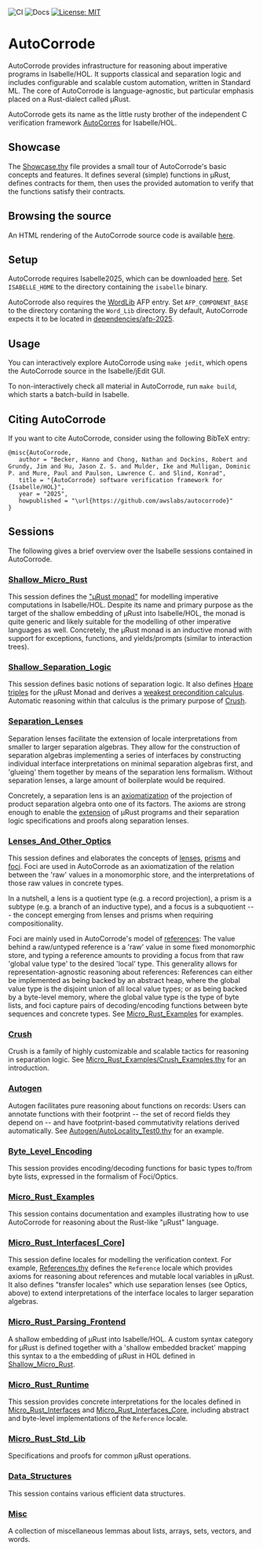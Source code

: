 ![CI](https://github.com/awslabs/AutoCorrode/actions/workflows/ci.yml/badge.svg)
![Docs](https://github.com/awslabs/AutoCorrode/actions/workflows/cd.yml/badge.svg)
[![License: MIT](https://img.shields.io/badge/License-MIT-yellow.svg)](https://opensource.org/licenses/MIT)

# AutoCorrode

AutoCorrode provides infrastructure for reasoning about imperative programs in Isabelle/HOL. It supports classical and separation logic and includes configurable and scalable custom automation, written in Standard ML. The core of AutoCorrode is language-agnostic, but particular emphasis placed on a Rust-dialect called µRust.

AutoCorrode gets its name as the little rusty brother of the independent C verification framework [AutoCorres](https://github.com/seL4/l4v/tree/master/tools/autocorres) for Isabelle/HOL.

## Showcase

The [Showcase.thy](https://awslabs.github.io/AutoCorrode/Unsorted/AutoCorrode/Micro_Rust_Examples.Showcase.html) file provides a small tour of AutoCorrode's basic concepts and features. It defines several (simple) functions in µRust, defines contracts for them, then uses the provided automation to verify that the functions satisfy their contracts.

## Browsing the source

An HTML rendering of the AutoCorrode source code is available [here](https://awslabs.github.io/AutoCorrode/Unsorted/AutoCorrode/AutoCorrode.html).

## Setup

AutoCorrode requires Isabelle2025, which can be downloaded [here](https://isabelle.in.tum.de/website-Isabelle2025/). Set `ISABELLE_HOME` to the directory containing the `isabelle` binary.

AutoCorrode also requires the [WordLib](https://www.isa-afp.org/entries/Word_Lib.html) AFP entry. Set `AFP_COMPONENT_BASE` to the directory contaning the `Word_Lib` directory. By default, AutoCorrode expects it to be located in [dependencies/afp-2025](dependencies/afp-2025).

## Usage

You can interactively explore AutoCorrode using `make jedit`, which opens the AutoCorrode source in the Isabelle/jEdit GUI.

To non-interactively check all material in AutoCorrode, run `make build`, which starts a batch-build in Isabelle.

## Citing AutoCorrode

If you want to cite AutoCorrode, consider using the following BibTeX entry:

```
@misc{AutoCorrode,
   author = "Becker, Hanno and Chong, Nathan and Dockins, Robert and Grundy, Jim and Hu, Jason Z. S. and Mulder, Ike and Mulligan, Dominic P. and Mure, Paul and Paulson, Lawrence C. and Slind, Konrad",
   title = "{AutoCorrode} software verification framework for {Isabelle/HOL}",
   year = "2025",
   howpublished = "\url{https://github.com/awslabs/autocorrode}"
}
```

## Sessions

The following gives a brief overview over the Isabelle sessions contained in AutoCorrode.

### [Shallow_Micro_Rust](https://awslabs.github.io/AutoCorrode/Unsorted/AutoCorrode/Shallow_Micro_Rust.Shallow_Micro_Rust.html)

This session defines the ["µRust monad"](https://awslabs.github.io/AutoCorrode/Unsorted/AutoCorrode/Shallow_Micro_Rust.Core_Expression.html#Core_Expression.expression|type) for modelling imperative computations in Isabelle/HOL. Despite its name and primary purpose as the target of the shallow embedding of µRust into Isabelle/HOL, the monad is quite generic and likely suitable for the modelling of other imperative languages as well. Concretely, the µRust monad is an inductive monad with support for exceptions, functions, and yields/prompts (similar to interaction trees).

### [Shallow_Separation_Logic](https://awslabs.github.io/AutoCorrode/Unsorted/AutoCorrode/Shallow_Separation_Logic.Shallow_Separation_Logic.html)

This session defines basic notions of separation logic. It also defines [Hoare triples](https://awslabs.github.io/AutoCorrode/Unsorted/AutoCorrode/Shallow_Separation_Logic.Triple.html) for the µRust Monad and derives a [weakest precondition calculus](https://awslabs.github.io/AutoCorrode/Unsorted/AutoCorrode/Shallow_Separation_Logic.Weakest_Precondition.html). Automatic reasoning within that calculus is the primary purpose of [Crush](https://awslabs.github.io/AutoCorrode/Unsorted/AutoCorrode/Crush.Crush.html).

### [Separation_Lenses](https://awslabs.github.io/AutoCorrode/Unsorted/AutoCorrode/Separation_Lenses.Separation_Lenses.html)

Separation lenses facilitate the extension of locale interpretations from smaller to larger separation algebras. They allow for the construction of separation algebras implementing a series of interfaces by constructing individual interface interpretations on minimal separation algebras first, and 'glueing' them together by means of the separation lens formalism. Without separation lenses, a large amount of boilerplate would be required.

Concretely, a separation lens is an [axiomatization](https://awslabs.github.io/AutoCorrode/Unsorted/AutoCorrode/Separation_Lenses.SLens.html#SLens.is_valid_slens|const) of the projection of product separation algebra onto one of its factors. The axioms are strong enough to enable the [extension](https://awslabs.github.io/AutoCorrode/Unsorted/AutoCorrode/Separation_Lenses.SLens_Pullback.html) of µRust programs and their separation logic specifications and proofs along separation lenses.

### [Lenses_And_Other_Optics](https://awslabs.github.io/AutoCorrode/Unsorted/AutoCorrode/Lenses_And_Other_Optics.Lenses_And_Other_Optics.html)

This session defines and elaborates the concepts of [lenses](https://awslabs.github.io/AutoCorrode/Unsorted/AutoCorrode/Lenses_And_Other_Optics.Lens.html), [prisms](https://awslabs.github.io/AutoCorrode/Unsorted/AutoCorrode/Lenses_And_Other_Optics.Prism.html) and [foci](https://awslabs.github.io/AutoCorrode/Unsorted/AutoCorrode/Lenses_And_Other_Optics.Focus.html). Foci are used in AutoCorrode as an axiomatization of the relation between the 'raw' values in a monomorphic store, and the interpretations of those raw values in concrete types.

In a nutshell, a lens is a quotient type (e.g. a record projection), a prism is a subtype (e.g. a branch of an inductive type), and a focus is a subquotient --- the concept emerging from lenses and prisms when requiring compositionality.

Foci are mainly used in AutoCorrode's model of [references](https://awslabs.github.io/AutoCorrode/Unsorted/AutoCorrode/Shallow_Micro_Rust.Global_Store.html#Global_Store.ref|type): The value behind a raw/untyped reference is a 'raw' value in some fixed monomorphic store, and typing a reference amounts to providing a focus from that raw 'global value type' to the desired 'local' type. This generality allows for representation-agnostic reasoning about references: References can either be implemented as being backed by an abstract heap, where the global value type is the disjoint union of all local value types; or as being backed by a byte-level memory, where the global value type is the type of byte lists, and foci capture pairs of decoding/encoding functions between byte sequences and concrete types. See [Micro_Rust_Examples](https://awslabs.github.io/AutoCorrode/Unsorted/AutoCorrode/Micro_Rust_Examples.Micro_Rust_Examples.html) for examples.

### [Crush](https://awslabs.github.io/AutoCorrode/Unsorted/AutoCorrode/Crush.Crush.html)

Crush is a family of highly customizable and scalable tactics for reasoning in separation logic. See [Micro_Rust_Examples/Crush_Examples.thy](https://awslabs.github.io/AutoCorrode/Unsorted/AutoCorrode/Micro_Rust_Examples.Crush_Examples.html) for an introduction.

### [Autogen](https://awslabs.github.io/AutoCorrode/Unsorted/AutoCorrode/Autogen.Autogen.html)

Autogen facilitates pure reasoning about functions on records: Users can annotate functions with their footprint -- the set of record fields they depend on -- and have footprint-based commutativity relations derived automatically. See [Autogen/AutoLocality_Test0.thy](https://awslabs.github.io/AutoCorrode/Unsorted/AutoCorrode/Autogen.AutoLocality_Test0.html) for an example.

### [Byte_Level_Encoding](https://awslabs.github.io/AutoCorrode/Unsorted/AutoCorrode/Byte_Level_Encoding.Byte_Level_Encoding.html)

This session provides encoding/decoding functions for basic types to/from byte lists, expressed in the formalism of Foci/Optics.

### [Micro_Rust_Examples](https://awslabs.github.io/AutoCorrode/Unsorted/AutoCorrode/Micro_Rust_Examples.Micro_Rust_Examples.html)

This session contains documentation and examples illustrating how to use AutoCorrode for reasoning about the Rust-like "µRust" language.

### [Micro_Rust_Interfaces[_Core]](https://awslabs.github.io/AutoCorrode/Unsorted/AutoCorrode/Micro_Rust_Interfaces_Core.Micro_Rust_Interfaces_Core.html)

This session define locales for modelling the verification context. For example, [References.thy](https://awslabs.github.io/AutoCorrode/Unsorted/AutoCorrode/Micro_Rust_Interfaces_Core.References.html) defines the `Reference` locale which provides axioms for reasoning about references and mutable local variables in µRust. It also defines "transfer locales" which use separation lenses (see Optics, above) to extend interpretations of the interface locales to larger separation algebras.

### [Micro_Rust_Parsing_Frontend](https://awslabs.github.io/AutoCorrode/Unsorted/AutoCorrode/Micro_Rust_Parsing_Frontend.Micro_Rust_Parsing_Frontend.html)

A shallow embedding of µRust into Isabelle/HOL. A custom syntax category for µRust is defined together with a 'shallow embedded bracket' mapping this syntax to a the embedding of µRust in HOL defined in [Shallow_Micro_Rust](Shallow_Micro_Rust).

### [Micro_Rust_Runtime](https://awslabs.github.io/AutoCorrode/Unsorted/AutoCorrode/Micro_Rust_Runtime.Micro_Rust_Runtime.html)

This session provides concrete interpretations for the locales defined in [Micro_Rust_Interfaces](https://awslabs.github.io/AutoCorrode/Unsorted/AutoCorrode/Micro_Rust_Interfaces.Micro_Rust_Interfaces.html) and [Micro_Rust_Interfaces_Core](https://awslabs.github.io/AutoCorrode/Unsorted/AutoCorrode/Micro_Rust_Interfaces_Core.Micro_Rust_Interfaces_Core.html), including abstract and byte-level implementations of the  `Reference` locale.

### [Micro_Rust_Std_Lib](https://awslabs.github.io/AutoCorrode/Unsorted/AutoCorrode/Micro_Rust_Std_Lib.Micro_Rust_Std_Lib.html)

Specifications and proofs for common µRust operations.

### [Data_Structures](https://awslabs.github.io/AutoCorrode/Unsorted/AutoCorrode/Data_Structures.Data_Structures.html)

This session contains various efficient data structures.

### [Misc](https://awslabs.github.io/AutoCorrode/Unsorted/AutoCorrode/Misc.Misc.html)

A collection of miscellaneous lemmas about lists, arrays, sets, vectors, and words.
